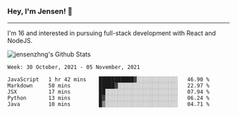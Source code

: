 ### Hey, I'm Jensen! 👋

---

I'm 16 and interested in pursuing full-stack development with React and NodeJS.

![jensenzhng's Github Stats](https://github-readme-stats.vercel.app/api?username=jensenzhng&theme=dark&show_icons=true&count_private=true&include_all_commits=true)

<!--START_SECTION:waka-->
```text
Week: 30 October, 2021 - 05 November, 2021

JavaScript   1 hr 42 mins    ███████████▓░░░░░░░░░░░░░   46.90 % 
Markdown     50 mins         █████▓░░░░░░░░░░░░░░░░░░░   22.97 % 
JSX          17 mins         ██░░░░░░░░░░░░░░░░░░░░░░░   07.94 % 
Python       13 mins         █▓░░░░░░░░░░░░░░░░░░░░░░░   06.24 % 
Java         10 mins         █▒░░░░░░░░░░░░░░░░░░░░░░░   04.71 % 
```
<!--END_SECTION:waka-->
